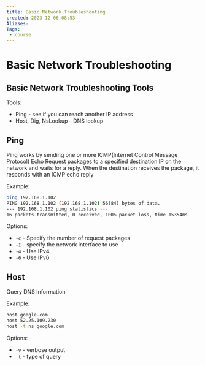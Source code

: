 ```yaml
---
title: Basic Network Troubleshooting
created: 2023-12-06 08:53
Aliases:
Tags:
 - course
---
```


# Basic Network Troubleshooting

## Basic Network Troubleshooting Tools

Tools:
- Ping - see if you can reach another IP address
- Host, Dig, NsLookup - DNS lookup

## Ping

Ping works by sending one or more ICMP(Internet Control Message Protocol) Echo Request packages to a specified destination IP on the network and waits for a reply. When the destination receives the package, it responds with an ICMP echo reply

Example:
```sh
ping 192.168.1.102
PING 192.168.1.102 (192.168.1.102) 56(84) bytes of data.  
--- 192.168.1.102 ping statistics ---  
16 packets transmitted, 0 received, 100% packet loss, time 15354ms
```

Options:
- `-c` - Specify the number of request packages
- `-I` - specify the network interface to use
- `-4` - Use IPv4
- `-6` - Use IPv6

## Host

Query DNS Information

Example:

```sh
host google.com
host 52.25.109.230
host -t ns google.com
```

Options:
- `-v` - verbose output
- `-t` - type of query